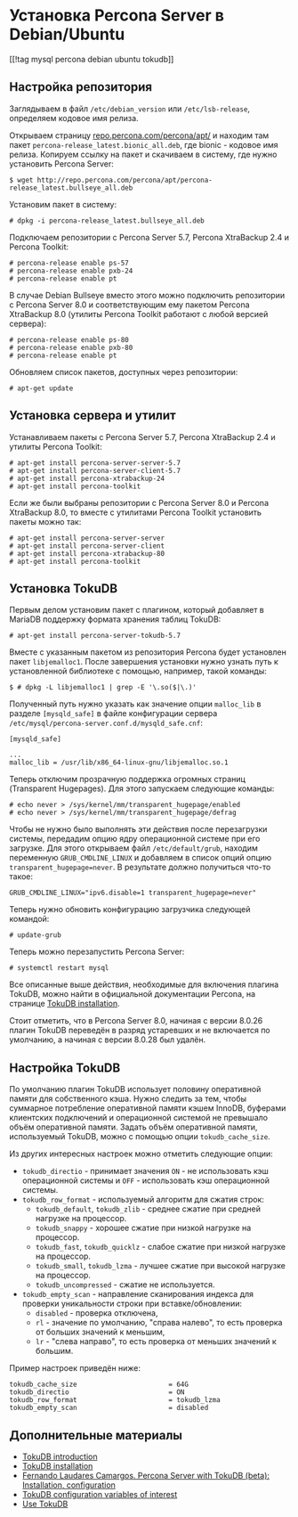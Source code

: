 Установка Percona Server в Debian/Ubuntu
========================================

[[!tag mysql percona debian ubuntu tokudb]]

Настройка репозитория
---------------------

Заглядываем в файл `/etc/debian_version` или `/etc/lsb-release`, определяем кодовое имя релиза.

Открываем страницу [repo.percona.com/percona/apt/](http://repo.percona.com/percona/apt/) и находим там пакет `percona-release_latest.bionic_all.deb`, где bionic - кодовое имя релиза. Копируем ссылку на пакет и скачиваем в систему, где нужно установить Percona Server:

    $ wget http://repo.percona.com/percona/apt/percona-release_latest.bullseye_all.deb

Установим пакет в систему:

    # dpkg -i percona-release_latest.bullseye_all.deb

Подключаем репозитории с Percona Server 5.7, Percona XtraBackup 2.4 и Percona Toolkit:

    # percona-release enable ps-57
    # percona-release enable pxb-24
    # percona-release enable pt

В случае Debian Bullseye вместо этого можно подключить репозитории с Percona Server 8.0 и соответствующим ему пакетом Percona XtraBackup 8.0 (утилиты Percona Toolkit работают с любой версией сервера):

    # percona-release enable ps-80
    # percona-release enable pxb-80
    # percona-release enable pt

Обновляем список пакетов, доступных через репозитории:

    # apt-get update

Установка сервера и утилит
--------------------------

Устанавливаем пакеты с Percona Server 5.7, Percona XtraBackup 2.4 и утилиты Percona Toolkit:

    # apt-get install percona-server-server-5.7
    # apt-get install percona-server-client-5.7
    # apt-get install percona-xtrabackup-24
    # apt-get install percona-toolkit

Если же были выбраны репозитории с Percona Server 8.0 и Percona XtraBackup 8.0, то вместе с утилитами Percona Toolkit установить пакеты можно так:

    # apt-get install percona-server-server
    # apt-get install percona-server-client
    # apt-get install percona-xtrabackup-80
    # apt-get install percona-toolkit

Установка TokuDB
----------------

Первым делом установим пакет с плагином, который добавляет в MariaDB поддержку формата хранения таблиц TokuDB:

    # apt-get install percona-server-tokudb-5.7

Вместе с указанным пакетом из репозитория Percona будет установлен пакет `libjemalloc1`. После завершения установки нужно узнать путь к установленной библиотеке с помощью, например, такой команды:

    $ # dpkg -L libjemalloc1 | grep -E '\.so($|\.)'

Полученный путь нужно указать как значение опции `malloc_lib` в разделе `[mysqld_safe]` в файле конфигурации сервера `/etc/mysql/percona-server.conf.d/mysqld_safe.cnf`:

    [mysqld_safe]
    
    ...
    malloc_lib = /usr/lib/x86_64-linux-gnu/libjemalloc.so.1

Теперь отключим прозрачную поддержка огромных страниц (Transparent Hugepages). Для этого запускаем следующие команды:

    # echo never > /sys/kernel/mm/transparent_hugepage/enabled
    # echo never > /sys/kernel/mm/transparent_hugepage/defrag

Чтобы не нужно было выполнять эти действия после перезагрузки системы, передадим опцию ядру операционной системе при его загрузке. Для этого открываем файл `/etc/default/grub`, находим переменную `GRUB_CMDLINE_LINUX` и добавляем в список опций опцию `transparent_hugepage=never`. В результате должно получиться что-то такое:

    GRUB_CMDLINE_LINUX="ipv6.disable=1 transparent_hugepage=never"

Теперь нужно обновить конфигурацию загрузчика следующей командой:

    # update-grub

Теперь можно перезапустить Percona Server:

    # systemctl restart mysql

Все описанные выше действия, необходимые для включения плагина TokuDB, можно найти в официальной документации Percona, на странице [TokuDB installation](https://docs.percona.com/percona-server/8.0/tokudb/tokudb_installation.html).

Стоит отметить, что в Percona Server 8.0, начиная с версии 8.0.26 плагин TokuDB переведён в разряд устаревших и не включается по умолчанию, а начиная с версии 8.0.28 был удалён.

Настройка TokuDB
----------------

По умолчанию плагин TokuDB использует половину оперативной памяти для собственного кэша. Нужно следить за тем, чтобы суммарное потребление оперативной памяти кэшем InnoDB, буферами клиентских подключений и операционной системой не превышало объём оперативной памяти. Задать объём оперативной памяти, используемый TokuDB, можно с помощью опции `tokudb_cache_size`.

Из других интересных настроек можно отметить следующие опции:

* `tokudb_directio` - принимает значения `ON` - не использовать кэш операционной системы и `OFF` - использовать кэш операционной системы.
* `tokudb_row_format` - используемый алгоритм для сжатия строк:
    * `tokudb_default`, `tokudb_zlib` - среднее сжатие при средней нагрузке на процессор.
    * `tokudb_snappy` - хорошее сжатие при низкой нагрузке на процессор.
    * `tokudb_fast`, `tokudb_quicklz` - слабое сжатие при низкой нагрузке на процессор.
    * `tokudb_small`, `tokudb_lzma` - лучшее сжатие при высокой нагрузке на процессор.
    * `tokudb_uncompressed` - сжатие не используется.
* `tokudb_empty_scan` - направление сканирования индекса для проверки уникальности строки при вставке/обновлении:
    * `disabled` - проверка отключена,
    * `rl` - значение по умолчанию, "справа налево", то есть проверка от больших значений к меньшим,
    * `lr` - "слева направо", то есть проверка от меньших значений к большим.

Пример настроек приведён ниже:

    tokudb_cache_size                       = 64G
    tokudb_directio                         = ON
    tokudb_row_format                       = tokudb_lzma
    tokudb_empty_scan                       = disabled

Дополнительные материалы
------------------------

* [TokuDB introduction](https://docs.percona.com/percona-server/8.0/tokudb/tokudb_intro.html)
* [TokuDB installation](https://docs.percona.com/percona-server/8.0/tokudb/tokudb_installation.html)
* [Fernando Laudares Camargos. Percona Server with TokuDB (beta): Installation, configuration](https://www.percona.com/blog/percona-server-with-tokudb-beta-installation-configuration/)
* [TokuDB configuration variables of interest](http://code.openark.org/blog/mysql/tokudb-configuration-variables-of-interest)
* [Use TokuDB](https://docs.percona.com/percona-server/8.0/tokudb/using_tokudb.html)
